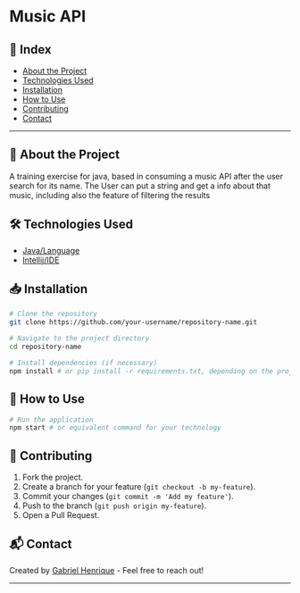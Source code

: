 # Music API

## 📌 Index

- [About the Project](#-about-the-project)
- [Technologies Used](#-technologies-used)
- [Installation](#-installation)
- [How to Use](#-how-to-use)
- [Contributing](#-contributing)
- [Contact](#-contact)

---

## 🚀 About the Project

A training exercise for java, based in consuming a music API after the user search for its name. The User can put a string and get a info about that music, including also the feature of filtering the results

## 🛠 Technologies Used

- [Java/Language](https://www.java.com/pt-BR/)
- [Intellij/IDE](https://www.jetbrains.com/pt-br/idea/)

## 📥 Installation

```bash
# Clone the repository
git clone https://github.com/your-username/repository-name.git

# Navigate to the project directory
cd repository-name

# Install dependencies (if necessary)
npm install # or pip install -r requirements.txt, depending on the project
```

## 🚀 How to Use

```bash
# Run the application
npm start # or equivalent command for your technology
```

## 🤝 Contributing

1. Fork the project.
2. Create a branch for your feature (`git checkout -b my-feature`).
3. Commit your changes (`git commit -m 'Add my feature'`).
4. Push to the branch (`git push origin my-feature`).
5. Open a Pull Request.

## 📬 Contact

Created by [Gabriel Henrique](https://github.com/GabrielCNovaesDev) - Feel free to reach out!

---

